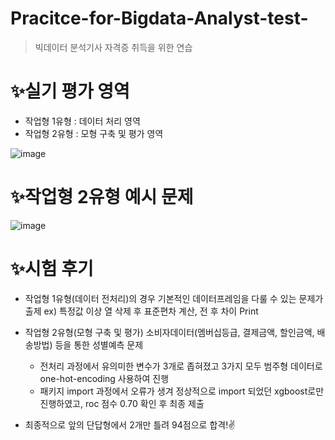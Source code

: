# Pracitce-for-Bigdata-Analyst-test-
> 빅데이터 분석기사 자격증 취득을 위한 연습

# ✨실기 평가 영역

- 작업형 1유형 : 데이터 처리 영역
- 작업형 2유형 : 모형 구축 및 평가 영역

![image](https://user-images.githubusercontent.com/76461105/130946818-3880949e-c425-426a-a122-92acc9d8e241.png)

# ✨작업형 2유형 예시 문제
![image](https://user-images.githubusercontent.com/76461105/130947728-2f55e5d0-ce37-4856-9d34-8c9ba20f44c8.png)

# ✨시험 후기
- 작업형 1유형(데이터 전처리)의 경우 기본적인 데이터프레임을 다룰 수 있는 문제가 출제
  ex) 특정값 이상 열 삭제 후 표준편차 계산, 전 후 차이 Print

- 작업형 2유형(모형 구축 및 평가) 소비자데이터(멤버십등급, 결제금액, 할인금액, 배송방법) 등을 통한 성별예측 문제
  - 전처리 과정에서 유의미한 변수가 3개로 좁혀졌고 3가지 모두 범주형 데이터로 one-hot-encoding 사용하여 진행
  - 패키지 import 과정에서 오류가 생겨 정상적으로 import 되었던 xgboost로만 진행하였고, roc 점수 0.70 확인 후 최종 제출

- 최종적으로 앞의 단답형에서 2개만 틀려 94점으로 합격!✌
